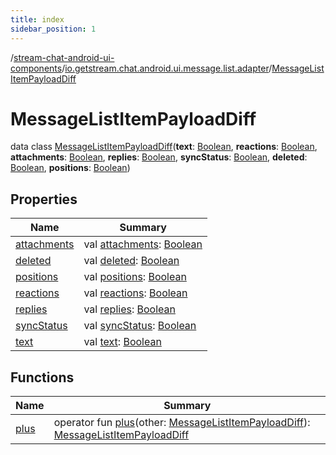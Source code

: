 ```yaml
---
title: index
sidebar_position: 1
---
```

/[stream-chat-android-ui-components](../../index.md)/[io.getstream.chat.android.ui.message.list.adapter](../index.md)/[MessageListItemPayloadDiff](index.md)  
  
  
  
# MessageListItemPayloadDiff  
data class [MessageListItemPayloadDiff](index.md)(**text**: [Boolean](https://kotlinlang.org/api/latest/jvm/stdlib/kotlin/-boolean/index.html), **reactions**: [Boolean](https://kotlinlang.org/api/latest/jvm/stdlib/kotlin/-boolean/index.html), **attachments**: [Boolean](https://kotlinlang.org/api/latest/jvm/stdlib/kotlin/-boolean/index.html), **replies**: [Boolean](https://kotlinlang.org/api/latest/jvm/stdlib/kotlin/-boolean/index.html), **syncStatus**: [Boolean](https://kotlinlang.org/api/latest/jvm/stdlib/kotlin/-boolean/index.html), **deleted**: [Boolean](https://kotlinlang.org/api/latest/jvm/stdlib/kotlin/-boolean/index.html), **positions**: [Boolean](https://kotlinlang.org/api/latest/jvm/stdlib/kotlin/-boolean/index.html))  
  
## Properties  
  
|  Name |  Summary | 
|---|---|
| <a name="io.getstream.chat.android.ui.message.list.adapter/MessageListItemPayloadDiff/attachments/#/PointingToDeclaration/"></a>[attachments](attachments.md)| <a name="io.getstream.chat.android.ui.message.list.adapter/MessageListItemPayloadDiff/attachments/#/PointingToDeclaration/"></a>val [attachments](attachments.md): [Boolean](https://kotlinlang.org/api/latest/jvm/stdlib/kotlin/-boolean/index.html)|
| <a name="io.getstream.chat.android.ui.message.list.adapter/MessageListItemPayloadDiff/deleted/#/PointingToDeclaration/"></a>[deleted](deleted.md)| <a name="io.getstream.chat.android.ui.message.list.adapter/MessageListItemPayloadDiff/deleted/#/PointingToDeclaration/"></a>val [deleted](deleted.md): [Boolean](https://kotlinlang.org/api/latest/jvm/stdlib/kotlin/-boolean/index.html)|
| <a name="io.getstream.chat.android.ui.message.list.adapter/MessageListItemPayloadDiff/positions/#/PointingToDeclaration/"></a>[positions](positions.md)| <a name="io.getstream.chat.android.ui.message.list.adapter/MessageListItemPayloadDiff/positions/#/PointingToDeclaration/"></a>val [positions](positions.md): [Boolean](https://kotlinlang.org/api/latest/jvm/stdlib/kotlin/-boolean/index.html)|
| <a name="io.getstream.chat.android.ui.message.list.adapter/MessageListItemPayloadDiff/reactions/#/PointingToDeclaration/"></a>[reactions](reactions.md)| <a name="io.getstream.chat.android.ui.message.list.adapter/MessageListItemPayloadDiff/reactions/#/PointingToDeclaration/"></a>val [reactions](reactions.md): [Boolean](https://kotlinlang.org/api/latest/jvm/stdlib/kotlin/-boolean/index.html)|
| <a name="io.getstream.chat.android.ui.message.list.adapter/MessageListItemPayloadDiff/replies/#/PointingToDeclaration/"></a>[replies](replies.md)| <a name="io.getstream.chat.android.ui.message.list.adapter/MessageListItemPayloadDiff/replies/#/PointingToDeclaration/"></a>val [replies](replies.md): [Boolean](https://kotlinlang.org/api/latest/jvm/stdlib/kotlin/-boolean/index.html)|
| <a name="io.getstream.chat.android.ui.message.list.adapter/MessageListItemPayloadDiff/syncStatus/#/PointingToDeclaration/"></a>[syncStatus](syncStatus.md)| <a name="io.getstream.chat.android.ui.message.list.adapter/MessageListItemPayloadDiff/syncStatus/#/PointingToDeclaration/"></a>val [syncStatus](syncStatus.md): [Boolean](https://kotlinlang.org/api/latest/jvm/stdlib/kotlin/-boolean/index.html)|
| <a name="io.getstream.chat.android.ui.message.list.adapter/MessageListItemPayloadDiff/text/#/PointingToDeclaration/"></a>[text](text.md)| <a name="io.getstream.chat.android.ui.message.list.adapter/MessageListItemPayloadDiff/text/#/PointingToDeclaration/"></a>val [text](text.md): [Boolean](https://kotlinlang.org/api/latest/jvm/stdlib/kotlin/-boolean/index.html)|
  
  
## Functions  
  
|  Name |  Summary | 
|---|---|
| <a name="io.getstream.chat.android.ui.message.list.adapter/MessageListItemPayloadDiff/plus/#io.getstream.chat.android.ui.message.list.adapter.MessageListItemPayloadDiff/PointingToDeclaration/"></a>[plus](plus.md)| <a name="io.getstream.chat.android.ui.message.list.adapter/MessageListItemPayloadDiff/plus/#io.getstream.chat.android.ui.message.list.adapter.MessageListItemPayloadDiff/PointingToDeclaration/"></a>operator fun [plus](plus.md)(other: [MessageListItemPayloadDiff](index.md)): [MessageListItemPayloadDiff](index.md)|

